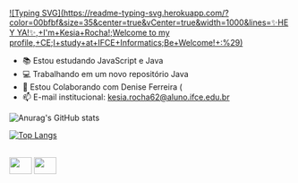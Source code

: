 
[![Typing SVG](https://readme-typing-svg.herokuapp.com/?color=00bfbf&size=35&center=true&vCenter=true&width=1000&lines=✨HEY YA!✨,+I'm+Kesia+Rocha!;Welcome to my profile,+CE;I+study+at+IFCE+Informatics;Be+Welcome!+:%29)](https://git.io/typing-svg)


- 📚 Estou estudando JavaScript e Java
- 💻 Trabalhando em um novo repositório Java
- 👯 Estou Colaborando com Denise Ferreira (
- 📫 E-mail institucional: kesia.rocha62@aluno.ifce.edu.br


![Anurag's GitHub stats](https://github-readme-stats.vercel.app/api?username=KesiaRocha&show_icons=true&theme=dark)


[![Top Langs](https://github-readme-stats.vercel.app/api/top-langs/?username=KesiaRocha&hide_progress=true&theme=dark)](https://github.com/KesiaRocha/github-readme-stats)

<div style="display: inline_block"><br>
 <link rel="stylesheet" href="https://cdn.jsdelivr.net/gh/devicons/devicon@v2.15.1/devicon.min.css">
 <img height= 30 width = 40 src="https://cdn.jsdelivr.net/gh/devicons/devicon/icons/java/java-original.svg" />
 <img height = 30 width = 40 src="https://cdn.jsdelivr.net/gh/devicons/devicon/icons/javascript/javascript-original.svg" />
</div>
